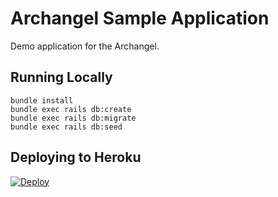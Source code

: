 # Archangel Sample Application

Demo application for the Archangel.

## Running Locally

```
bundle install
bundle exec rails db:create
bundle exec rails db:migrate
bundle exec rails db:seed
```

## Deploying to Heroku

[![Deploy](https://www.herokucdn.com/deploy/button.svg)](https://heroku.com/deploy?template=https://github.com/archangel/sample)
